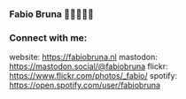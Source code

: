 ### Fabio Bruna 👋👋🏼👋🏿

### Connect with me:

website: https://fabiobruna.nl
mastodon: https://mastodon.social/@fabiobruna
flickr: https://www.flickr.com/photos/_fabio/
spotify: https://open.spotify.com/user/fabiobruna

